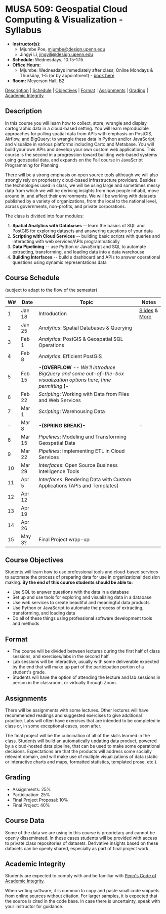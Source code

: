 # MUSA 509: Geospatial Cloud Computing & Visualization - Syllabus

* **Instructor(s):**
  * Mjumbe Poe, mjumbe@design.upenn.edu  
  * Jingyi Li, jingyili@design.upenn.edu
* **Schedule:** Wednesdays, 10:15-1:15  
* **Office Hours:**
  * Mjumbe: Wednesdays immediately after class; Online Mondays & Thursday, 1-5 (or by appointment) - [book here](https://calendly.com/mjumbe-upenn/office-hours)
* **Room:** Meyerson Hall, B2

[Description](#description) | [Schedule](#course-schedule) | [Objectives](#course-objectives) | [Format](#format) | [Assignments](#assignments) | [Grading](#grading) | [Academic Integrity](#academic-integrity)


## Description

In this course you will learn how to collect, store, wrangle and display cartographic data in a cloud-based setting. You will learn reproducible approaches for pulling spatial data from APIs with emphasis on PostGIS, Airflow, and BigQuery; to wrangle these data in Python and/or JavaScript; and visualize in various platforms including Carto and Metabase. You will build your own APIs and develop your own custom web applications. This course is the second in a progression toward building web-based systems using geospatial data, and expands on the Fall course in JavaScript Programming for Planning.

There will be a strong emphasis on open source tools although we will also strongly rely on proprietary cloud-based infrastructure providers. Besides the technologies used in class, we will be using large and sometimes messy data from which we will be deriving insights from how people inhabit, move around in, and affect their environments. We will be working with datasets published by a variety of organizations, from the local to the national level, across governments, non-profits, and private corporations.

The class is divided into four modules:

1. **Spatial Analytics with Databases** -- learn the basics of SQL and PostGIS for exploring datasets and answering questions of your data
2. **Scripting with Cloud Services** -- building basic scripts with queries and interacting with web services/APIs programmatically
3. **Data Pipelining** -- use Python or JavaScript and SQL to automate extracting, transforming, and loading data into a data warehouse
4. **Building Interfaces** -- build a dashboard and APIs to answer operational questions using dynamic representations data

## Course Schedule
(subject to adapt to the flow of the semester)

|  W#  |  Date  |  Topic  |  Notes  |
|------|--------|---------|---------|
|  1   |  Jan 18  |  Introduction  |  [Slides](https://musa-509-spring-2023.github.io/course-info/week01/SLIDES.html) & [More](week01/)  |
|  2   |  Jan 25  |  _Analytics_: Spatial Databases & Querying  |    |
|  3   |  Feb 1   |  _Analytics_: PostGIS & Geospatial SQL Operations  |    |
|  4   |  Feb 8   |  _Analytics_: Efficient PostGIS  |    |
|  5   |  Feb 15  |  **-(OVERFLOW** -- _We'll introduce BigQuery and some out-of-the-box visualization options here, time permitting_ **)-**  |    |
|  6   |  Feb 22  |  _Scripting_: Working with Data from Files and Web Services  |    |
|  7   |  Mar 1   |  _Scripting_: Warehousing Data  |    |
|  -   |  Mar 8   |  **-(SPRING BREAK)-**  |  -  |
|  8   |  Mar 15  |  _Pipelines_: Modeling and Transforming Geospatial Data  |    |
|  9   |  Mar 22  |  _Pipelines_: Implementing ETL in Cloud Services  |   |
|  10  |  Mar 29  |  _Interfaces_: Open Source Business Intelligence Tools  |   |
|  11  |  Apr 5   |  _Interfaces_: Rendering Data with Custom Applications (APIs and Templates)  |   |
|  12  |  Apr 12  |    |   |
|  13  |  Apr 19  |    |   |
|  14  |  Apr 26  |   |   |
|  15  |  May 3?  |  Final Project wrap-up  |   |

## Course Objectives

Students will learn how to use professional tools and cloud-based services to automate the process of preparing data for use in organizational decision making. **By the end of this course students should be able to:**
* Use SQL to answer questions with the data in a database
* Set up and use tools for exploring and visualizing data in a database
* Use web services to create beautiful and meaningful data products
* Use Python or JavaScript to automate the process of extracting, transforming, and loading data
* Do all of these things using professional software development tools and methods

## Format

* The course will be divided between lectures during the first half of class sessions, and exercises/labs in the second half.
* Lab sessions will be interactive, usually with some deliverable expected by the end that will make up part of the participation portion of a student's grade.
* Students will have the option of attending the lecture and lab sessions in person in the classroom, or virtually through Zoom.

## Assignments

There will be assignments with some lectures. Other lectures will have recommended readings and suggested exercises to give additional practice. Labs will often have exercises that are intended to be completed in class or, in some exceptional cases, soon after.

The final project will be the culmination of all of the skills learned in the class. Students will build an automatically updating data product, powered by a cloud-hosted data pipeline, that can be used to make some operational decisions. Expectations are that the products will address some socially relevant domain, and will make use of multiple visualizations of data (static or interactive charts and maps, formatted statistics, templated prose, etc.).

## Grading

* Assignments: 25%
* Participation: 25%
* Final Project Proposal: 10%
* Final Project: 40%

## Course Data

Some of the data we are using in this course is proprietary and cannot be openly disseminated. In these cases students will be provided with access to private class repositories of datasets. Derivative insights based on these datasets can be openly shared, especially as part of final project work.

## Academic Integrity

Students are expected to comply with and be familiar with [Penn's Code of Academic Integrity](https://catalog.upenn.edu/pennbook/code-of-academic-integrity).

When writing software, it is common to copy and paste small code snippets from online sources without citation. For larger samples, it is expected that the source is cited in the code base. In case there is uncertainty, speak with your instructor for guidance.